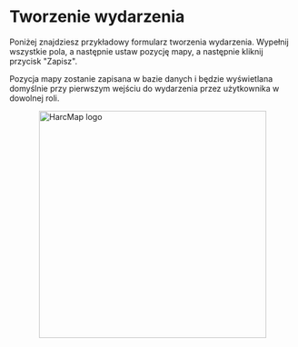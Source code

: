 # Tworzenie wydarzenia

Poniżej znajdziesz przykładowy formularz tworzenia wydarzenia.
Wypełnij wszystkie pola, a następnie ustaw pozycję mapy, a następnie kliknij przycisk "Zapisz".

Pozycja mapy zostanie zapisana w bazie danych i będzie wyświetlana domyślnie przy pierwszym wejściu do wydarzenia przez użytkownika w dowolnej roli.

<img src="assets/create-event-1.png" alt="HarcMap logo" width="400" style="display: block; margin: auto">
